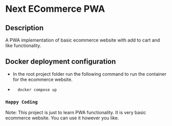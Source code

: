 # Next ECommerce PWA

## Description

A PWA implementation of basic ecommerce website with add to cart and like functionality.

## Docker deployment configuration

- In the root project folder run the following command to run the container for the ecommerce website.
  
- ```shell
    docker compose up
    ```

### `Happy Coding`

Note: This project is just to learn PWA functionality. It is very basic ecommerce website. You can use it however you like.
